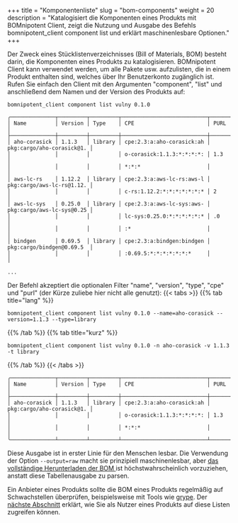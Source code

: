 +++
title = "Komponentenliste"
slug = "bom-components"
weight = 20
description = "Katalogisiert die Komponenten eines Produkts mit BOMnipotent Client, zeigt die Nutzung und Ausgabe des Befehls bomnipotent_client component list und erklärt maschinenlesbare Optionen."
+++

Der Zweck eines Stücklistenverzeichnisses (Bill of Materials, BOM) besteht darin, die Komponenten eines Produkts zu katalogisieren. BOMnipotent Client kann verwendet werden, um alle Pakete usw. aufzulisten, die in einem Produkt enthalten sind, welches über Ihr Benutzerkonto zugänglich ist. Rufen Sie einfach den Client mit den Argumenten "component", "list" und anschließend dem Namen und der Version des Produkts auf:

```
bomnipotent_client component list vulny 0.1.0
```
``` {wrap="false" title="Ausgabe"}
╭──────────────┬─────────┬─────────┬───────────────────────────┬───────────────────────────╮
│ Name         │ Version │ Type    │ CPE                       │ PURL                      │
├──────────────┼─────────┼─────────┼───────────────────────────┼───────────────────────────┤
│ aho-corasick │ 1.1.3   │ library │ cpe:2.3:a:aho-corasick:ah │ pkg:cargo/aho-corasick@1. │
│              │         │         │ o-corasick:1.1.3:*:*:*:*: │ 1.3                       │
│              │         │         │ *:*:*                     │                           │
│ aws-lc-rs    │ 1.12.2  │ library │ cpe:2.3:a:aws-lc-rs:aws-l │ pkg:cargo/aws-lc-rs@1.12. │
│              │         │         │ c-rs:1.12.2:*:*:*:*:*:*:* │ 2                         │
│ aws-lc-sys   │ 0.25.0  │ library │ cpe:2.3:a:aws-lc-sys:aws- │ pkg:cargo/aws-lc-sys@0.25 │
│              │         │         │ lc-sys:0.25.0:*:*:*:*:*:* │ .0                        │
│              │         │         │ :*                        │                           │
│ bindgen      │ 0.69.5  │ library │ cpe:2.3:a:bindgen:bindgen │ pkg:cargo/bindgen@0.69.5  │
│              │         │         │ :0.69.5:*:*:*:*:*:*:*     │                           │

...
```

Der Befehl akzeptiert die optionalen Filter "name", "version", "type", "cpe" und "purl" (der Kürze zuliebe hier nicht alle genutzt):
{{< tabs >}}
{{% tab title="lang" %}}
```
bomnipotent_client component list vulny 0.1.0 --name=aho-corasick --version=1.1.3 --type=library
```
{{% /tab %}}
{{% tab title="kurz" %}}
```
bomnipotent_client component list vulny 0.1.0 -n aho-corasick -v 1.1.3 -t library
```
{{% /tab %}}
{{< /tabs >}}
``` {wrap="false" title="Ausgabe"}
╭──────────────┬─────────┬─────────┬───────────────────────────┬───────────────────────────╮
│ Name         │ Version │ Type    │ CPE                       │ PURL                      │
├──────────────┼─────────┼─────────┼───────────────────────────┼───────────────────────────┤
│ aho-corasick │ 1.1.3   │ library │ cpe:2.3:a:aho-corasick:ah │ pkg:cargo/aho-corasick@1. │
│              │         │         │ o-corasick:1.1.3:*:*:*:*: │ 1.3                       │
│              │         │         │ *:*:*                     │                           │
╰──────────────┴─────────┴─────────┴───────────────────────────┴───────────────────────────╯
```

Diese Ausgabe ist in erster Linie für den Menschen lesbar. Die Verwendung der Option `--output=raw` macht sie prinzipiell maschinenlesbar, aber [das vollständige Herunterladen der BOM ](/de/client/consumer/boms/) ist höchstwahrscheinlich vorzuziehen, anstatt diese Tabellenausgabe zu parsen.

Ein Anbieter eines Produkts sollte die BOM eines Produkts regelmäßig auf Schwachstellen überprüfen, beispielsweise mit Tools wie [grype](/de/integration/grype/). Der [nächste Abschnitt](/de/client/consumer/vulnerabilities/) erklärt, wie Sie als Nutzer eines Produkts auf diese Listen zugreifen können.
